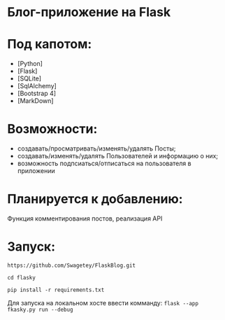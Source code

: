 # Блог-приложение на Flask

# Под капотом:
- [Python]
- [Flask]
- [SQLite]
- [SqlAlchemy]
- [Bootstrap 4]
- [MarkDown]

# Возможности:
- создавать/просматривать/изменять/удалять Посты;
- создавать/изменять/удалять Пользователей и информацию о них;
- возможность подпсиаться/отписаться на пользователя в приложении

# Планируется к добавлению:
Функция комментирования постов, реализация API


# Запуск:
`https://github.com/Swagetey/FlaskBlog.git`

`cd flasky`

`pip install -r requirements.txt`

 Для запуска на локальном хосте ввести комманду:
 `flask --app fkasky.py run --debug`
